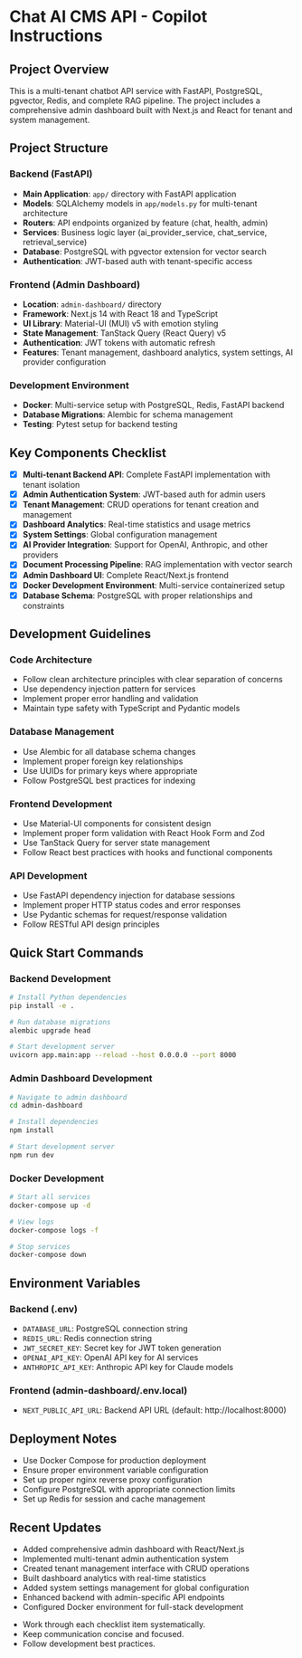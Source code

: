 <!-- Use this file to provide workspace-specific custom instructions to Copilot. For more details, visit https://code.visualstudio.com/docs/copilot/copilot-customization#_use-a-githubcopilotinstructionsmd-file -->

# Chat AI CMS API - Copilot Instructions

## Project Overview

This is a multi-tenant chatbot API service with FastAPI, PostgreSQL, pgvector, Redis, and complete RAG pipeline. The project includes a comprehensive admin dashboard built with Next.js and React for tenant and system management.

## Project Structure

### Backend (FastAPI)
- **Main Application**: `app/` directory with FastAPI application
- **Models**: SQLAlchemy models in `app/models.py` for multi-tenant architecture
- **Routers**: API endpoints organized by feature (chat, health, admin)
- **Services**: Business logic layer (ai_provider_service, chat_service, retrieval_service)
- **Database**: PostgreSQL with pgvector extension for vector search
- **Authentication**: JWT-based auth with tenant-specific access

### Frontend (Admin Dashboard)
- **Location**: `admin-dashboard/` directory
- **Framework**: Next.js 14 with React 18 and TypeScript
- **UI Library**: Material-UI (MUI) v5 with emotion styling
- **State Management**: TanStack Query (React Query) v5
- **Authentication**: JWT tokens with automatic refresh
- **Features**: Tenant management, dashboard analytics, system settings, AI provider configuration

### Development Environment
- **Docker**: Multi-service setup with PostgreSQL, Redis, FastAPI backend
- **Database Migrations**: Alembic for schema management
- **Testing**: Pytest setup for backend testing

## Key Components Checklist

- [x] **Multi-tenant Backend API**: Complete FastAPI implementation with tenant isolation
- [x] **Admin Authentication System**: JWT-based auth for admin users
- [x] **Tenant Management**: CRUD operations for tenant creation and management
- [x] **Dashboard Analytics**: Real-time statistics and usage metrics
- [x] **System Settings**: Global configuration management
- [x] **AI Provider Integration**: Support for OpenAI, Anthropic, and other providers
- [x] **Document Processing Pipeline**: RAG implementation with vector search
- [x] **Admin Dashboard UI**: Complete React/Next.js frontend
- [x] **Docker Development Environment**: Multi-service containerized setup
- [x] **Database Schema**: PostgreSQL with proper relationships and constraints

## Development Guidelines

### Code Architecture
- Follow clean architecture principles with clear separation of concerns
- Use dependency injection pattern for services
- Implement proper error handling and validation
- Maintain type safety with TypeScript and Pydantic models

### Database Management
- Use Alembic for all database schema changes
- Implement proper foreign key relationships
- Use UUIDs for primary keys where appropriate
- Follow PostgreSQL best practices for indexing

### Frontend Development
- Use Material-UI components for consistent design
- Implement proper form validation with React Hook Form and Zod
- Use TanStack Query for server state management
- Follow React best practices with hooks and functional components

### API Development
- Use FastAPI dependency injection for database sessions
- Implement proper HTTP status codes and error responses
- Use Pydantic schemas for request/response validation
- Follow RESTful API design principles

## Quick Start Commands

### Backend Development
```bash
# Install Python dependencies
pip install -e .

# Run database migrations
alembic upgrade head

# Start development server
uvicorn app.main:app --reload --host 0.0.0.0 --port 8000
```

### Admin Dashboard Development
```bash
# Navigate to admin dashboard
cd admin-dashboard

# Install dependencies
npm install

# Start development server
npm run dev
```

### Docker Development
```bash
# Start all services
docker-compose up -d

# View logs
docker-compose logs -f

# Stop services
docker-compose down
```

## Environment Variables

### Backend (.env)
- `DATABASE_URL`: PostgreSQL connection string
- `REDIS_URL`: Redis connection string  
- `JWT_SECRET_KEY`: Secret key for JWT token generation
- `OPENAI_API_KEY`: OpenAI API key for AI services
- `ANTHROPIC_API_KEY`: Anthropic API key for Claude models

### Frontend (admin-dashboard/.env.local)
- `NEXT_PUBLIC_API_URL`: Backend API URL (default: http://localhost:8000)

## Deployment Notes

- Use Docker Compose for production deployment
- Ensure proper environment variable configuration
- Set up proper nginx reverse proxy configuration
- Configure PostgreSQL with appropriate connection limits
- Set up Redis for session and cache management

## Recent Updates

- Added comprehensive admin dashboard with React/Next.js
- Implemented multi-tenant admin authentication system
- Created tenant management interface with CRUD operations
- Built dashboard analytics with real-time statistics
- Added system settings management for global configuration
- Enhanced backend with admin-specific API endpoints
- Configured Docker environment for full-stack development

<!--
## Execution Guidelines
PROGRESS TRACKING:
- If any tools are available to manage the above todo list, use it to track progress through this checklist.
- After completing each step, mark it complete and add a summary.
- Read current todo list status before starting each new step.

COMMUNICATION RULES:
- Avoid verbose explanations or printing full command outputs.
- If a step is skipped, state that briefly (e.g. "No extensions needed").
- Do not explain project structure unless asked.
- Keep explanations concise and focused.

DEVELOPMENT RULES:
- Use '.' as the working directory unless user specifies otherwise.
- Avoid adding media or external links unless explicitly requested.
- Use placeholders only with a note that they should be replaced.
- Use VS Code API tool only for VS Code extension projects.
- Once the project is created, it is already opened in Visual Studio Code—do not suggest commands to open this project in Visual Studio again.
- If the project setup information has additional rules, follow them strictly.

FOLDER CREATION RULES:
- Always use the current directory as the project root.
- If you are running any terminal commands, use the '.' argument to ensure that the current working directory is used ALWAYS.
- Do not create a new folder unless the user explicitly requests it besides a .vscode folder for a tasks.json file.
- If any of the scaffolding commands mention that the folder name is not correct, let the user know to create a new folder with the correct name and then reopen it again in vscode.

EXTENSION INSTALLATION RULES:
- Only install extension specified by the get_project_setup_info tool. DO NOT INSTALL any other extensions.

PROJECT CONTENT RULES:
- If the user has not specified project details, assume they want a "Hello World" project as a starting point.
- Avoid adding links of any type (URLs, files, folders, etc.) or integrations that are not explicitly required.
- Avoid generating images, videos, or any other media files unless explicitly requested.
- If you need to use any media assets as placeholders, let the user know that these are placeholders and should be replaced with the actual assets later.
- Ensure all generated components serve a clear purpose within the user's requested workflow.
- If a feature is assumed but not confirmed, prompt the user for clarification before including it.
- If you are working on a VS Code extension, use the VS Code API tool with a query to find relevant VS Code API references and samples related to that query.

TASK COMPLETION RULES:
- Your task is complete when:
  - Project is successfully scaffolded and compiled without errors
  - copilot-instructions.md file in the .github directory exists in the project
  - README.md file exists and is up to date
  - User is provided with clear instructions to debug/launch the project

Before starting a new task in the above plan, update progress in the plan.
-->
- Work through each checklist item systematically.
- Keep communication concise and focused.
- Follow development best practices.